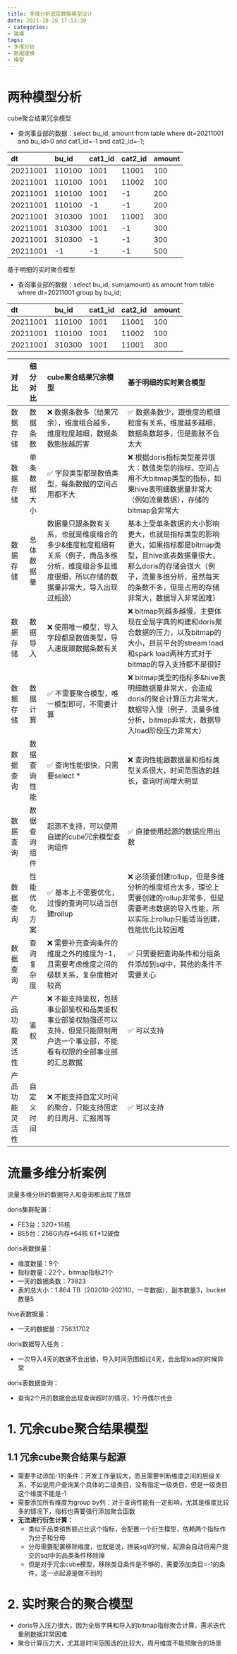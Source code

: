 ```yaml
---
title: 多维分析底层数据模型设计
date: 2021-10-26 17:53:30
- categories:
- 建模
tags:
- 多维分析
- 数据建模
- 模型
---
```


# 两种模型分析

cube聚合结果冗余模型

- 查询事业部的数据：select bu_id, amount from table where dt=20211001 and bu_id>0 and cat1_id=-1 and cat2_id=-1;

| dt       | bu_id  | cat1_id | cat2_id | amount |
| :------- | :----- | :------ | :------ | :----- |
| 20211001 | 110100 | 1001    | 11001   | 100    |
| 20211001 | 110100 | 1001    | 11002   | 100    |
| 20211001 | 110100 | 1001    | -1      | 200    |
| 20211001 | 110100 | -1      | -1      | 200    |
| 20211001 | 310300 | 1001    | 11001   | 300    |
| 20211001 | 310300 | 1001    | -1      | 300    |
| 20211001 | 310300 | -1      | -1      | 300    |
| 20211001 | -1     | -1      | -1      | 500    |

基于明细的实时聚合模型

- 查询事业部的数据：select bu_id, sum(amount) as amount from table where dt=20211001 group by bu_id;

| dt       | bu_id  | cat1_id | cat2_id | amount |
| :------- | :----- | :------ | :------ | :----- |
| 20211001 | 110100 | 1001    | 11001   | 100    |
| 20211001 | 110100 | 1001    | 11002   | 100    |
| 20211001 | 310300 | 1001    | 11001   | 300    |



| 对比           | 细分对比                                                     | cube聚合结果冗余模型                                         | 基于明细的实时聚合模型                                       |
| :------------- | :----------------------------------------------------------- | :----------------------------------------------------------- | :----------------------------------------------------------- |
| 数据存储       | 数据条数                                                     | ❌ 数据条数多（结果冗余），维度组合越多，维度粒度越细，数据条数膨胀越厉害 | ✅ 数据条数少，跟维度的粗细粒度有关系，维度越多越细，数据条数越多，但是膨胀不会太大 |
| 数据存储       | 单条数据大小   | ✅ 字段类型都是数值类型，每条数据的空间占用都不大             | ❌ 根据doris指标类型差异很大：数值类型的指标，空间占用不大bitmap类型的指标，如果hive表明细数据量非常大（例如流量数据），存储的bitmap会非常大 |                                                              |
| 数据存储       | 总体数据量     | 数据量只跟条数有关系，也就是维度组合的多少&维度粒度粗细有关系（例子，商品多维分析，维度组合多且维度很细，所以存储的数据量非常大，导入出现过瓶颈） | 基本上受单条数据的大小影响更大，也就是指标类型的影响更大，如果指标都是bitmap类型，且hive底表数据量很大，那么doris的存储会很大（例子，流量多维分析，虽然每天的条数不多，但是占用的存储非常大，数据导入非常困难） |                                                              |
| 数据存储       | 数据导入       | ❌ 使用唯一模型，导入字段都是数值类型，导入速度跟数据条数有关 | ❌ bitmap列越多越慢，主要体现在全局字典的构建和doris聚合数据的压力，以及bitmap的大小，目前平台的stream load和spark load两种方式对于bitmap的导入支持都不是很好 |                                                              |
| 数据存储       | 数据计算       | ✅ 不需要聚合模型，唯一模型即可，不需要计算                   | ❌ bitmap类型的指标多&hive表明细数据量非常大，会造成doris的聚合计算压力非常大，数据导入慢（例子，流量多维分析，bitmap非常大，数据导入load阶段压力非常大） |                                                              |
| 数据查询       | 数据查询性能                                                 | ✅ 查询性能很快，只需要select *                               | ❌ 查询性能跟数据量和指标类型关系很大，时间范围选的越长，查询时间增大明显 |
| 数据查询       | 数据查询组件   | 起源不支持，可以使用自建的cube冗余模型查询组件               | ✅ 直接使用起源的数据应用出数                                 |                                                              |
| 数据查询       | 性能优化方案   | ✅ 基本上不需要优化，过慢的查询可以适当创建rollup             | ❌ 必须要创建rollup，但是多维分析的维度组合太多，理论上需要创建的rollup非常多，但是需要考虑数据的导入性能，所以实际上rollup只能适当创建，性能优化比较困难 |                                                              |
| 数据查询       | 查询复杂度     | ❌ 需要补充查询条件的维度之外的维度为-1，且需要考虑维度之间的级联关系，复杂度相对较高 | ✅ 只需要把查询条件和分组条件添加到sql中，其他的条件不需要关心 |                                                              |
| 产品功能灵活性 | 鉴权                                                         | ❌ 不能支持鉴权，包括事业部鉴权和品类鉴权事业部鉴权勉强还可以支持，但是只能限制用户选一个事业部，不能看有权限的全部事业部的汇总数据 | ✅ 可以支持                                                   |
| 产品功能灵活性 | 自定义时间     | ❌ 不能支持自定义时间的聚合，只能支持固定的日周月、汇报周等   | ✅ 可以支持                                                   |                                                              |

# 流量多维分析案例

流量多维分析的数据导入和查询都出现了瓶颈

doris集群配置：

- FE3台：32G+16核
- BE5台：256G内存+64核 6T*12硬盘

doris表数据量：

- 维度数量：9个
- 指标数量：22个，bitmap指标21个
- 一天的数据条数：73823
- 表的总大小：1.864 TB（202010-202110，一年数据），副本数量3，bucket数量5

hive表数据量：

- 一天的数据量：75631702

doris数据导入任务：

- 一次导入4天的数据不会出错，导入时间范围超过4天，会出现load的时候异常

doris表数据查询：

- 查询2个月的数据会出现查询超时的情况，1个月偶尔也会

# 1. 冗余cube聚合结果模型

## 1.1 冗余cube聚合结果与起源

- 需要手动添加-1的条件：开发工作量较大，而且需要判断维度之间的层级关系，不如说用户查询某个具体的二级类目，没有指定一级类目，但是一级类目这个维度不能是-1
- 需要添加所有维度为group by列：对于查询性能有一定影响，尤其是维度比较多的情况下，指标也需要强行添加聚合函数
- **无法进行衍生计算：**
  - 类似于品类销售额占比这个指标，会配置一个衍生模型，依赖两个指标作为分子和分母
  - 分母需要配置移除维度，也就是说，拼装sql的时候，起源会自动将用户提交的sql中的品类条件移除掉
  - 但是对于冗余cube模型，移除类目条件是不够的，需要添加类目=-1的条件，这一点起源是做不到的


# 2. 实时聚合的聚合模型

- doris导入压力很大，因为全局字典和导入的bitmap指标聚合计算，需求迭代重刷数据非常困难
- 聚合计算压力大，尤其是时间范围选的比较大，周月维度不能预聚合的场景
